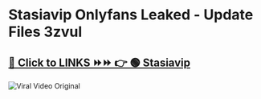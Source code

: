 
 # Stasiavip Onlyfans Leaked - Update Files 3zvul

## <h2><a href="https://clipsfans.com/Stasiavip&ref=git">🔗 Click to LINKS ⏩⏩ 👉 🟢 Stasiavip </a></h2>

<a href="https://clipsfans.com/Stasiavip&ref=git" rel="nofollow" data-target="animated-image.originalLink"><img src="https://i.ibb.co.com/xMMVF88/686577567.gif" alt="Viral Video Original" style="max-width: 100%; display: inline-block;" data-target="animated-image.originalImage"></a>

